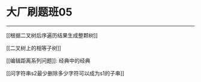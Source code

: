 # 大厂刷题班05

---

[[根据二叉树后序遍历结果生成整颗树]]

[[二叉树上的相等子树]]

[[编辑距离系列问题]]: 经典中的经典

[[问字符串s2最少删除多少字符可以成为s1的子串]]

